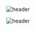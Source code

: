 ![header](https://capsule-render.vercel.app/api?type=Waving!&section=header&text=Jowhaa's_Git_World&color=timeAuto)


![header](https://capsule-render.vercel.app/api?type=Waving!&section=footer&text=Jowhaa's_Git_World&color=timeAuto)
<!--
**Jowhaa/Jowhaa** is a ✨ _special_ ✨ repository because its `README.md` (this file) appears on your GitHub profile.

Here are some ideas to get you started:

- 🔭 I’m currently working on ...
- 🌱 I’m currently learning ...
- 👯 I’m looking to collaborate on ...
- 🤔 I’m looking for help with ...
- 💬 Ask me about ...
- 📫 How to reach me: ...
- 😄 Pronouns: ...
- ⚡ Fun fact: ...
-->
